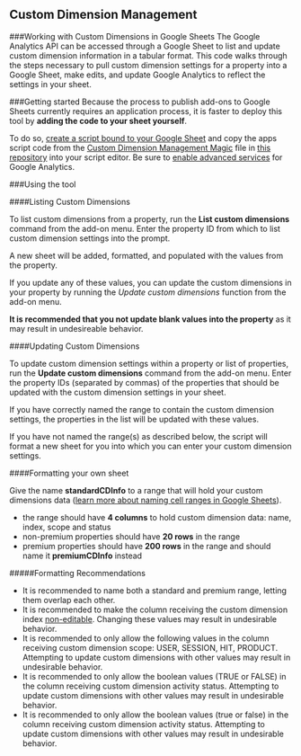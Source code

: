 Custom Dimension Management
---------

###Working with Custom Dimensions in Google Sheets
The Google Analytics API can be accessed through a Google Sheet to list and update custom dimension information in a tabular format. This code walks through the steps necessary to pull custom dimension settings for a property into a Google Sheet, make edits, and update Google Analytics to reflect the settings in your sheet.

###Getting started
Because the process to publish add-ons to Google Sheets currently requires an application process, it is faster to deploy this tool by __adding the code to your sheet yourself__.

To do so, [create a script bound to your Google Sheet](https://developers.google.com/apps-script/guides/bound#creating_a_bound_script) and copy the apps script code from the [Custom Dimension Management Magic](https://github.com/narcan/tools/blob/master/Management%20Magic/Custom%20Dimension%20Management%20Magic.js) file in [this repository](https://github.com/narcan/tools/tree/master/Management%20Magic) into your script editor. Be sure to [enable advanced services](https://developers.google.com/apps-script/guides/services/advanced#enabling_advanced_services) for Google Analytics.

###Using the tool

####Listing Custom Dimensions

To list custom dimensions from a property, run the __List custom dimensions__ command from the add-on menu. Enter the property ID from which to list custom dimension settings into the prompt.

A new sheet will be added, formatted, and populated with the values from the property.

If you update any of these values, you can update the custom dimensions in your property by running the _Update custom dimensions_ function from the add-on menu.

__It is recommended that you not update blank values into the property__ as it may result in undesireable behavior.

####Updating Custom Dimensions

To update custom dimension settings within a property or list of properties, run the __Update custom dimensions__ command from the add-on menu. Enter the property IDs (separated by commas) of the properties that should be updated with the custom dimension settings in your sheet.

If you have correctly named the range to contain the custom dimension settings, the properties in the list will be updated with these values.

If you have not named the range(s) as described below, the script will format a new sheet for you into which you can enter your custom dimension settings.

####Formatting your own sheet

Give the name __standardCDInfo__ to a range that will hold your custom dimensions data ([learn more about naming cell ranges in Google Sheets](https://support.google.com/docs/answer/63175?hl=en)).
  - the range should have __4 columns__ to hold custom dimension data: name, index, scope and status
  - non-premium properties should have __20 rows__ in the range
  - premium properties should have __200 rows__ in the range and should name it __premiumCDInfo__ instead

#####Formatting Recommendations
- It is recommended to name both a standard and premium range, letting them overlap each other.
- It is recommended to make the column receiving the custom dimension index [non-editable](https://support.google.com/docs/answer/144687?hl=en). Changing these values may result in undesirable behavior.
- It is recommended to only allow the following values in the column receiving custom dimension scope: USER, SESSION, HIT, PRODUCT. Attempting to update custom dimensions with other values may result in undesirable behavior.
- It is recommended to only allow the boolean values (TRUE or FALSE) in the column receiving custom dimension activity status. Attempting to update custom dimensions with other values may result in undesirable behavior.
- It is recommended to only allow the boolean values (true or false) in the column receiving custom dimension activity status. Attempting to update custom dimensions with other values may result in undesirable behavior.
